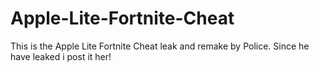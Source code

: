 # Apple-Lite-Fortnite-Cheat
This is the Apple Lite Fortnite Cheat leak and remake by Police. Since he have leaked i post it her!



















